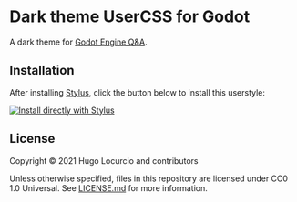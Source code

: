 # Dark theme UserCSS for Godot

A dark theme for [Godot Engine Q&A](https://godotengine.org/qa/).

## Installation

After installing [Stylus](https://github.com/openstyles/stylus), click the button
below to install this userstyle:

[![Install directly with Stylus](https://img.shields.io/badge/Install%20directly%20with-Stylus-00adad.svg)](https://raw.githubusercontent.com/Calinou/usercss-godot-qa/master/godot-qa-dark.user.css)

## License

Copyright © 2021 Hugo Locurcio and contributors

Unless otherwise specified, files in this repository are licensed under
CC0 1.0 Universal. See [LICENSE.md](LICENSE.md) for more information.
